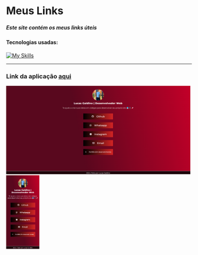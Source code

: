 <h1>Meus Links</h1>

<h5>Este site contém os meus links úteis</h5>

<h4>Tecnologias usadas:</h4>

[![My Skills](https://skillicons.dev/icons?i=html,css)](https://skillicons.dev)

<hr>

<h3>Link da aplicação <a href="https://lucasgaldinolinks.netlify.app/">aqui</a></h3>

<div>
  <img width="500" src="./imgs/print-desktop.png" alt="Print desktop" />
  <img height="200" src="./imgs/print-mobile.png" alt="Print mobile" />
</div>
